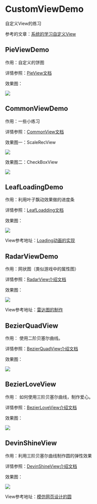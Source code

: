 # CustomViewDemo

自定义View的练习

参考的文章：[系统的学习自定义View](https://github.com/GcsSloop/AndroidNote)

## PieViewDemo

作用：自定义的饼图

详情参照：[PieView文档](https://github.com/newbiechen1024/CustomViewDemo/blob/master/pieviewdemo/DemoBrief)

效果图：

![](https://github.com/newbiechen1024/CustomViewDemo/blob/master/pieviewdemo/showEffect/show_1.png)

## CommonViewDemo

作用：一些小练习

详情参照：[CommonView文档](https://github.com/newbiechen1024/CustomViewDemo/blob/master/commonviewdemo/DemoBrief)

效果图一：ScaleRecView

![](https://github.com/newbiechen1024/CustomViewDemo/blob/master/commonviewdemo/src/showEffect/ScaleRecView.png)

效果图二：CheckBoxView

![](https://github.com/newbiechen1024/CustomViewDemo/blob/master/commonviewdemo/src/showEffect/checkBoxView.gif)

## LeafLoadingDemo

作用：利用叶子飘动效果做的进度条

详情参照：[LeafLoadding文档](https://github.com/newbiechen1024/CustomViewDemo/blob/master/leaflodingviewdemo/src/DemoBrief)

效果图：

![](https://github.com/newbiechen1024/CustomViewDemo/blob/master/showEffect/LeafDemo_Show.gif)

View参考地址：[Loading动画的实现](http://blog.csdn.net/tianjian4592/article/details/44538605)

## RadarViewDemo

作用：网状图（类似游戏中的属性图）

详情参照：[RadarView介绍文档](https://github.com/newbiechen1024/CustomViewDemo/blob/master/radarviewdemo/src/DemoBrief)

效果图：

![](https://github.com/newbiechen1024/CustomViewDemo/blob/master/showEffect/RadarViewDemo.png)

View参考地址：[雷达图的制作](http://blog.csdn.net/crazy__chen/article/details/50163693)

##  BezierQuadView

作用： 使用二阶贝塞尔曲线。

详情参照：[BezierQuadView介绍文档](https://github.com/newbiechen1024/CustomViewDemo/blob/master/bazierquad/src/demoBrief)

效果图：

![](https://github.com/newbiechen1024/CustomViewDemo/blob/master/showEffect/bezierQuadView.gif)

## BezierLoveView

作用： 如何使用三阶贝塞尔曲线，制作爱心。

详情参照：[BezierLoveView介绍文档](https://github.com/newbiechen1024/CustomViewDemo/blob/master/bazierloveviewdemo/src/demoBrief)

效果图：

![](https://github.com/newbiechen1024/CustomViewDemo/blob/master/showEffect/BezierLoveView.gif)

## DevinShineView

作用：利用三阶贝塞尔曲线制作圆的弹性效果 

详情参照：[DevinShineView介绍文档](https://github.com/newbiechen1024/CustomViewDemo/blob/master/devinshineviewdemo/src/DemoBrief)

效果图：

![](https://github.com/newbiechen1024/CustomViewDemo/blob/master/showEffect/DevinShineView.gif)

View参考地址：[模仿网页设计的圆](https://github.com/DevinShine/MagicCircle)
